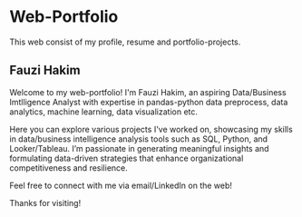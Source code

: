 # Web-Portfolio
This web consist of my profile, resume and portfolio-projects.

## Fauzi Hakim
Welcome to my web-portfolio! I'm Fauzi Hakim, an aspiring Data/Business Imtlligence Analyst with expertise in pandas-python data preprocess, data analytics, machine learning, data visualization etc.

Here you can explore various projects I've worked on, showcasing my skills in data/business intelligence analysis tools such as SQL, Python, and Looker/Tableau. I’m passionate in generating meaningful insights and formulating data-driven strategies that enhance organizational competitiveness and resilience.

Feel free to connect with me via email/LinkedIn on the web!

Thanks for visiting!
